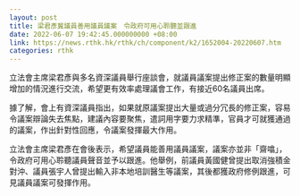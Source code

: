 ```yaml
---
layout: post
title: 梁君彥冀議員善用議員議案　令政府可用心聆聽並跟進
date: 2022-06-07 19:42:45.000000000 +08:00
link: https://news.rthk.hk/rthk/ch/component/k2/1652004-20220607.htm
categories: rthk
---
```


立法會主席梁君彥與多名資深議員舉行座談會，就議員議案提出修正案的數量明顯增加的情況進行交流，希望更有效率處理議會工作，有接近60名議員出席。

據了解，會上有資深議員指出，如果就原議案提出大量或過分冗長的修正案，容易令議案辯論失去焦點，建議內容要聚焦，遣詞用字要力求精準，官員才可就獲通過的議案，作出針對性回應，令議案發揮最大作用。

立法會主席梁君彥在會後表示，希望議員能善用議員議案，議案亦並非「齋噏」，令政府可用心聆聽議員聲音並予以跟進。他舉例，前議員黃國健曾提出取消強積金對沖、議員張宇人曾提出輸入非本地培訓醫生等議案，其後都獲政府修例跟進，可見議員議案可發揮作用。
